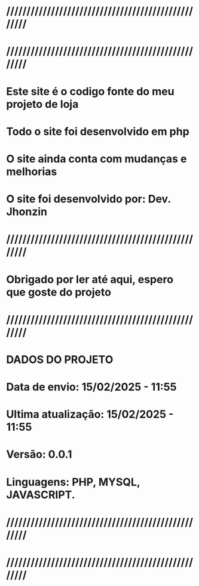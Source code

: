 # ///////////////////////////////////////////////////
# ///////////////////////////////////////////////////
# Este site é o codigo fonte do meu projeto de loja
# Todo o site foi desenvolvido em php
# O site ainda conta com mudanças e melhorias
# O site foi desenvolvido por: Dev. Jhonzin
# ///////////////////////////////////////////////////
# Obrigado por ler até aqui, espero que goste do projeto
# ///////////////////////////////////////////////////
#
#                   DADOS DO PROJETO
# 
# Data de envio: 15/02/2025 - 11:55
# Ultima atualização: 15/02/2025 - 11:55
# Versão: 0.0.1
# Linguagens: PHP, MYSQL, JAVASCRIPT.
#
# ///////////////////////////////////////////////////
# ///////////////////////////////////////////////////
